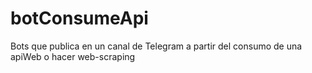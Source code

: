# botConsumeApi
Bots que publica en un canal de Telegram a partir del consumo de una apiWeb o hacer web-scraping 
